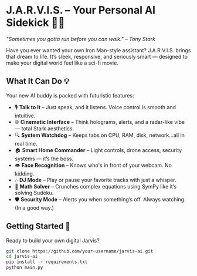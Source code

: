 # J.A.R.V.I.S. – Your Personal AI Sidekick 🤖✨  
_"Sometimes you gotta run before you can walk." – Tony Stark_

Have you ever wanted your own Iron Man-style assistant? J.A.R.V.I.S. brings that dream to life. It’s sleek, responsive, and seriously smart — designed to make your digital world feel like a sci-fi movie.

## What It Can Do 💡  
Your new AI buddy is packed with futuristic features:

- 🎙️ **Talk to It** – Just speak, and it listens. Voice control is smooth and intuitive.  
- 🌐 **Cinematic Interface** – Think holograms, alerts, and a radar-like vibe — total Stark aesthetics.  
- 🔍 **System Watchdog** – Keeps tabs on CPU, RAM, disk, network...all in real time.  
- 🏠 **Smart Home Commander** – Light controls, drone access, security systems — it’s the boss.  
- 👁️ **Face Recognition** – Knows who's in front of your webcam. No kidding.  
- 🎶 **DJ Mode** – Play or pause your favorite tracks with just a whisper.  
- 🧮 **Math Solver** – Crunches complex equations using SymPy like it’s solving Sudoku.  
- 🛡️ **Security Mode** – Alerts you when something’s off. Always watching. (In a good way.)

## Getting Started 🚀  
Ready to build your own digital Jarvis?

```bash
git clone https://github.com/your-username/jarvis-ai.git  
cd jarvis-ai  
pip install -r requirements.txt  
python main.py  
